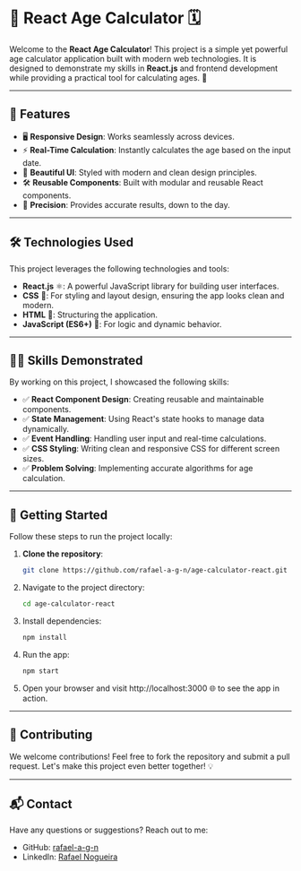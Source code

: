 # 🎉 React Age Calculator 🗓️

Welcome to the **React Age Calculator**! This project is a simple yet powerful age calculator application built with modern web technologies. It is designed to demonstrate my skills in **React.js** and frontend development while providing a practical tool for calculating ages. 🚀

---

## 🌟 Features

- 🖥️ **Responsive Design**: Works seamlessly across devices.
- ⚡ **Real-Time Calculation**: Instantly calculates the age based on the input date.
- 🎨 **Beautiful UI**: Styled with modern and clean design principles.
- 🛠️ **Reusable Components**: Built with modular and reusable React components.
- 📏 **Precision**: Provides accurate results, down to the day.

---

## 🛠️ Technologies Used

This project leverages the following technologies and tools:

- **React.js** ⚛️: A powerful JavaScript library for building user interfaces.
- **CSS** 🎨: For styling and layout design, ensuring the app looks clean and modern.
- **HTML** 📝: Structuring the application.
- **JavaScript (ES6+)** 🚀: For logic and dynamic behavior.

---

## 🧑‍💻 Skills Demonstrated

By working on this project, I showcased the following skills:

- ✅ **React Component Design**: Creating reusable and maintainable components.
- ✅ **State Management**: Using React's state hooks to manage data dynamically.
- ✅ **Event Handling**: Handling user input and real-time calculations.
- ✅ **CSS Styling**: Writing clean and responsive CSS for different screen sizes.
- ✅ **Problem Solving**: Implementing accurate algorithms for age calculation.

---

## 🚀 Getting Started

Follow these steps to run the project locally:

1. **Clone the repository**:
   ```bash
   git clone https://github.com/rafael-a-g-n/age-calculator-react.git
   ```
2. Navigate to the project directory:
   ```bash
   cd age-calculator-react
   ```
3. Install dependencies:
   ```bash
   npm install
   ```
4. Run the app:
   ```bash
   npm start
   ```
5. Open your browser and visit http://localhost:3000 🌐 to see the app in action.

---

## 👥 Contributing
We welcome contributions! Feel free to fork the repository and submit a pull request. Let's make this project even better together! 💡

---

## 📬 Contact
Have any questions or suggestions? Reach out to me:

- GitHub: [rafael-a-g-n](https://github.com/rafael-a-g-n)
- LinkedIn: [Rafael Nogueira](https://www.linkedin.com/in/ragn/)
